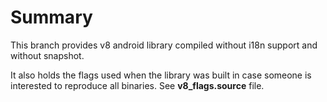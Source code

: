 # Summary

This branch provides v8 android library compiled without i18n support and without snapshot.

It also holds the flags used when the library was built in case someone is interested to reproduce all binaries. See **v8_flags.source** file.
